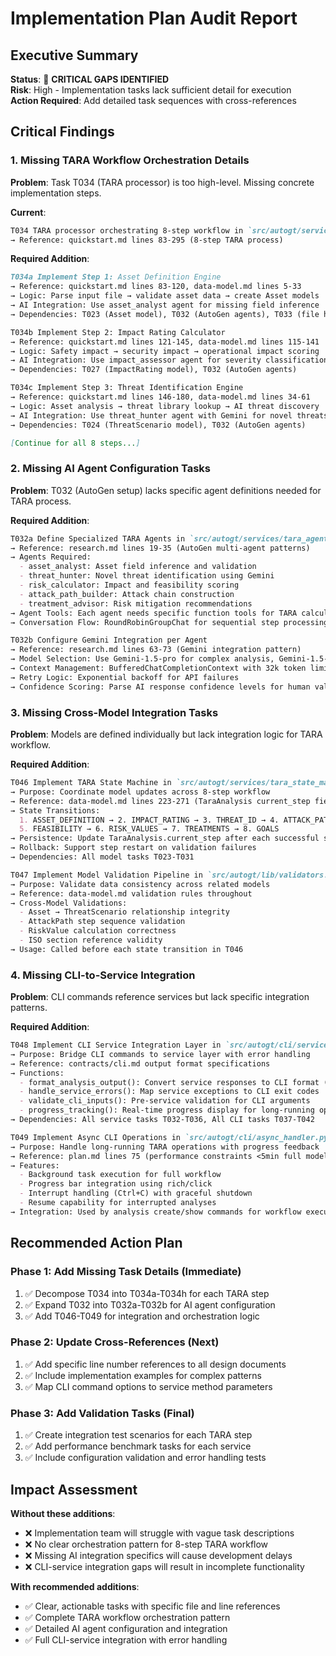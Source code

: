# Implementation Plan Audit Report

## Executive Summary

**Status**: 🔴 **CRITICAL GAPS IDENTIFIED**  
**Risk**: High - Implementation tasks lack sufficient detail for execution  
**Action Required**: Add detailed task sequences with cross-references

## Critical Findings

### 1. Missing TARA Workflow Orchestration Details

**Problem**: Task T034 (TARA processor) is too high-level. Missing concrete implementation steps.

**Current**:

```markdown
T034 TARA processor orchestrating 8-step workflow in `src/autogt/services/tara_processor.py`
→ Reference: quickstart.md lines 83-295 (8-step TARA process)
```

**Required Addition**:

```markdown
T034a Implement Step 1: Asset Definition Engine
→ Reference: quickstart.md lines 83-120, data-model.md lines 5-33
→ Logic: Parse input file → validate asset data → create Asset models
→ AI Integration: Use asset_analyst agent for missing field inference
→ Dependencies: T023 (Asset model), T032 (AutoGen agents), T033 (file handler)

T034b Implement Step 2: Impact Rating Calculator  
→ Reference: quickstart.md lines 121-145, data-model.md lines 115-141
→ Logic: Safety impact → security impact → operational impact scoring
→ AI Integration: Use impact_assessor agent for severity classification
→ Dependencies: T027 (ImpactRating model), T032 (AutoGen agents)

T034c Implement Step 3: Threat Identification Engine
→ Reference: quickstart.md lines 146-180, data-model.md lines 34-61  
→ Logic: Asset analysis → threat library lookup → AI threat discovery
→ AI Integration: Use threat_hunter agent with Gemini for novel threats
→ Dependencies: T024 (ThreatScenario model), T032 (AutoGen agents)

[Continue for all 8 steps...]
```

### 2. Missing AI Agent Configuration Tasks

**Problem**: T032 (AutoGen setup) lacks specific agent definitions needed for TARA process.

**Required Addition**:

```markdown
T032a Define Specialized TARA Agents in `src/autogt/services/tara_agents.py`
→ Reference: research.md lines 19-35 (AutoGen multi-agent patterns)
→ Agents Required:
  - asset_analyst: Asset field inference and validation
  - threat_hunter: Novel threat identification using Gemini
  - risk_calculator: Impact and feasibility scoring
  - attack_path_builder: Attack chain construction
  - treatment_advisor: Risk mitigation recommendations
→ Agent Tools: Each agent needs specific function tools for TARA calculations
→ Conversation Flow: RoundRobinGroupChat for sequential step processing

T032b Configure Gemini Integration per Agent
→ Reference: research.md lines 63-73 (Gemini integration pattern)
→ Model Selection: Use Gemini-1.5-pro for complex analysis, Gemini-1.5-flash for simple tasks
→ Context Management: BufferedChatCompletionContext with 32k token limit
→ Retry Logic: Exponential backoff for API failures
→ Confidence Scoring: Parse AI response confidence levels for human validation triggers
```

### 3. Missing Cross-Model Integration Tasks

**Problem**: Models are defined individually but lack integration logic for TARA workflow.

**Required Addition**:

```markdown
T046 Implement TARA State Machine in `src/autogt/services/tara_state_machine.py`
→ Purpose: Coordinate model updates across 8-step workflow
→ Reference: data-model.md lines 223-271 (TaraAnalysis current_step field)
→ State Transitions:
  1. ASSET_DEFINITION → 2. IMPACT_RATING → 3. THREAT_ID → 4. ATTACK_PATHS → 
  5. FEASIBILITY → 6. RISK_VALUES → 7. TREATMENTS → 8. GOALS
→ Persistence: Update TaraAnalysis.current_step after each successful step
→ Rollback: Support step restart on validation failures
→ Dependencies: All model tasks T023-T031

T047 Implement Model Validation Pipeline in `src/autogt/lib/validators.py`
→ Purpose: Validate data consistency across related models
→ Reference: data-model.md validation rules throughout
→ Cross-Model Validations:
  - Asset → ThreatScenario relationship integrity
  - AttackPath step sequence validation  
  - RiskValue calculation correctness
  - ISO section reference validity
→ Usage: Called before each state transition in T046
```

### 4. Missing CLI-to-Service Integration

**Problem**: CLI commands reference services but lack specific integration patterns.

**Required Addition**:

```markdown
T048 Implement CLI Service Integration Layer in `src/autogt/cli/service_bridge.py`
→ Purpose: Bridge CLI commands to service layer with error handling
→ Reference: contracts/cli.md output format specifications
→ Functions:
  - format_analysis_output(): Convert service responses to CLI format (JSON/table/YAML)
  - handle_service_errors(): Map service exceptions to CLI exit codes
  - validate_cli_inputs(): Pre-service validation for CLI arguments
  - progress_tracking(): Real-time progress display for long-running operations
→ Dependencies: All service tasks T032-T036, All CLI tasks T037-T042

T049 Implement Async CLI Operations in `src/autogt/cli/async_handler.py`  
→ Purpose: Handle long-running TARA operations with progress feedback
→ Reference: plan.md lines 75 (performance constraints <5min full model)
→ Features:
  - Background task execution for full workflow
  - Progress bar integration using rich/click
  - Interrupt handling (Ctrl+C) with graceful shutdown
  - Resume capability for interrupted analyses
→ Integration: Used by analysis create/show commands for workflow execution
```

## Recommended Action Plan

### Phase 1: Add Missing Task Details (Immediate)

1. ✅ Decompose T034 into T034a-T034h for each TARA step
2. ✅ Expand T032 into T032a-T032b for AI agent configuration  
3. ✅ Add T046-T049 for integration and orchestration logic

### Phase 2: Update Cross-References (Next)

1. ✅ Add specific line number references to all design documents
2. ✅ Include implementation examples for complex patterns
3. ✅ Map CLI command options to service method parameters

### Phase 3: Add Validation Tasks (Final)

1. ✅ Create integration test scenarios for each TARA step
2. ✅ Add performance benchmark tasks for each service
3. ✅ Include configuration validation and error handling tests

## Impact Assessment

**Without these additions**:

- ❌ Implementation team will struggle with vague task descriptions
- ❌ No clear orchestration pattern for 8-step TARA workflow  
- ❌ Missing AI integration specifics will cause development delays
- ❌ CLI-service integration gaps will result in incomplete functionality

**With recommended additions**:

- ✅ Clear, actionable tasks with specific file and line references
- ✅ Complete TARA workflow orchestration pattern
- ✅ Detailed AI agent configuration and integration
- ✅ Full CLI-service integration with error handling
